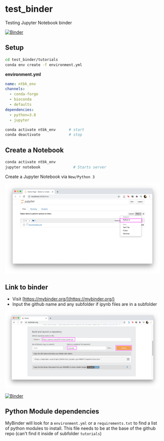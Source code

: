 # test_binder

Testing Jupyter Notebook binder

[![Binder](https://mybinder.org/badge_logo.svg)](https://mybinder.org/v2/gh/j23414/test_binder.git/HEAD?filepath=tutorials)

## Setup

```bash
cd test_binder/tutorials
conda env create -f environment.yml
```

**environment.yml**

```yaml
name: ntbk_env
channels:
  - conda-forge
  - bioconda
  - defaults
dependencies:
  - python=3.8
  - jupyter
```

```bash
conda activate ntbk_env      # start
conda deactivate             # stop
```

## Create a Notebook

```bash
conda activate ntbk_env
jupyter notebook               # Starts server
```

Create a Jupyter Notebook via `New/Python 3`

![Jupyter Local](imgs/StartNotebook.png)

## Link to binder

* Visit [https://mybinder.org/](https://mybinder.org/)
* Input the github name and any subfolder if ipynb files are in a subfolder

![My Binder](imgs/MyBinder.png)

[![Binder](https://mybinder.org/badge_logo.svg)](https://mybinder.org/v2/gh/j23414/test_binder.git/HEAD?filepath=tutorials)

## Python Module dependencies

MyBinder will look for a `environment.yml` or a `requirements.txt` to find a list of python modules to install. This file needs to be at the base of the github repo (can't find it inside of subfolder `tutorials`)
